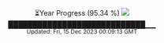 <p align="center">
⏳Year Progress (95.34 %) <img src="https://file5s.ratemyserver.net/mobs/1062.gif"><br>
████████████████████████████▁▁ <br>
<sub>Updated: Fri, 15 Dec 2023 00:09:13 GMT</sub>
</p>

